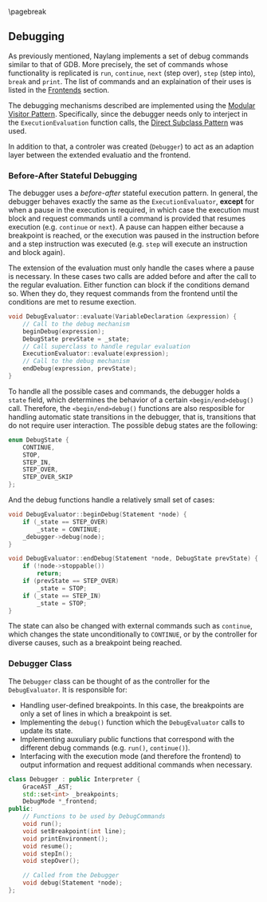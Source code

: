 \pagebreak



Debugging
------

As previously mentioned, Naylang implements a set of debug commands similar to that of GDB. More precisely, the set of commands whose functionality is replicated is `run`, `continue`, `next` (step over), `step` (step into), `break` and `print`. The list of commands and an explaination of their uses is listed in the [Frontends](#frontends) section.

The debugging mechanisms described are implemented using the [Modular Visitor Pattern](#modular-visitor-pattern). Specifically, since the debugger needs only to interject in the `ExecutionEvaluation` function calls, the [Direct Subclass Pattern](#direct-subclass-pattern) was used.

In addition to that, a controler was created (`Debugger`) to act as an adaption layer between the extended evaluatio and the frontend.

### Before-After Stateful Debugging

The debugger uses a _before-after_ stateful execution pattern. In general, the debugger behaves exactly the same as the `ExecutionEvaluator`, **except** for when a pause in the execution is required, in which case the execution must block and request commands until a command is provided that resumes execution (e.g. `continue` or `next`). A pause can happen either because a breakpoint is reached, or the execution was paused in the instruction before and a step instruction was executed (e.g. `step` will execute an instruction and block again).

The extension of the evaluation must only handle the cases where a pause is necessary. In these cases two calls are added before and after the call to the regular evaluation. Either function can block if the conditions demand so. When they do, they request commands from the frontend until the conditions are met to resume exection.

```c++
void DebugEvaluator::evaluate(VariableDeclaration &expression) {
	// Call to the debug mechanism
	beginDebug(expression);
	DebugState prevState = _state;
	// Call superclass to handle regular evaluation
	ExecutionEvaluator::evaluate(expression);
	// Call to the debug mechanism
	endDebug(expression, prevState);
}
```

To handle all the possible cases and commands, the debugger holds a `state` field, which determines the behavior of a certain `<begin/end>debug()` call. Therefore, the `<begin/end>debug()` functions are also resposible for handling automatic state transitions in the debugger, that is, transitions that do not require user interaction. The possible debug states are the following:

```c++
enum DebugState {
    CONTINUE,
    STOP,
    STEP_IN,
    STEP_OVER,
    STEP_OVER_SKIP
};
```

And the debug functions handle a relatively small set of cases:

```c++
void DebugEvaluator::beginDebug(Statement *node) {
    if (_state == STEP_OVER)
        _state = CONTINUE;
    _debugger->debug(node);
}

void DebugEvaluator::endDebug(Statement *node, DebugState prevState) {
    if (!node->stoppable())
        return;
    if (prevState == STEP_OVER)
        _state = STOP;
    if (_state == STEP_IN)
        _state = STOP;
}
```

The state can also be changed with external commands such as `continue`, which changes the state unconditionally to `CONTINUE`, or by the controller for diverse causes, such as a breakpoint being reached.

### Debugger Class

The `Debugger` class can be thought of as the controller for the `DebugEvaluator`. It is responsible for:

- Handling user-defined breakpoints. In this case, the breakpoints are only a set of lines in which a breakpoint is set.
- Implementing the `debug()` function which the `DebugEvaluator` calls to update its state.
- Implementing auxuliary public functions that correspond with the different debug commands (e.g. `run()`, `continue()`).
- Interfacing with the execution mode (and therefore the frontend) to output information and request additional commands when necessary. 

```c++
class Debugger : public Interpreter {
    GraceAST _AST;
    std::set<int> _breakpoints;
    DebugMode *_frontend;
public:
    // Functions to be used by DebugCommands
    void run();
    void setBreakpoint(int line);
    void printEnvironment();
    void resume();
    void stepIn();
    void stepOver();

    // Called from the Debugger
    void debug(Statement *node);
};
```

